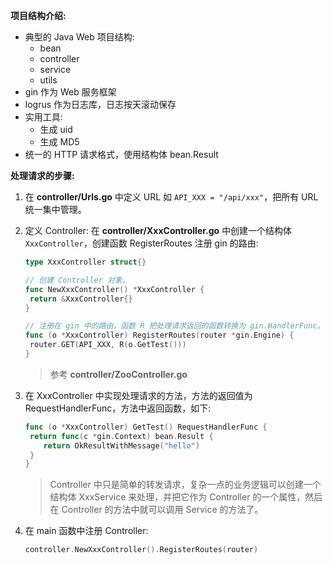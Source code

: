 **项目结构介绍:**

* 典型的 Java Web 项目结构:
  * bean
  * controller
  * service
  * utils
* gin 作为 Web 服务框架
* logrus 作为日志库，日志按天滚动保存
* 实用工具:
  * 生成 uid
  * 生成 MD5
* 统一的 HTTP 请求格式，使用结构体 bean.Result

**处理请求的步骤:**

1. 在 **controller/Urls.go** 中定义 URL 如 `API_XXX = "/api/xxx"`，把所有 URL 统一集中管理。

2. 定义 Controller: 在 **controller/XxxController.go** 中创建一个结构体 `XxxController`，创建函数 RegisterRoutes 注册 gin 的路由:

   ```go
   type XxxController struct{}

   // 创建 Controller 对象。
   func NewXxxController() *XxxController {
   	return &XxxController{}
   }

   // 注册在 gin 中的路由，函数 R 把处理请求返回的函数转换为 gin.HandlerFunc。
   func (o *XxxController) RegisterRoutes(router *gin.Engine) {
   	router.GET(API_XXX, R(o.GetTest()))
   }
   ```

   > 参考 **controller/ZooController.go**

3. 在 XxxController 中实现处理请求的方法，方法的返回值为 RequestHandlerFunc，方法中返回函数，如下:

   ```go
   func (o *XxxController) GetTest() RequestHandlerFunc {
   	return func(c *gin.Context) bean.Result {
       return OkResultWithMessage("hello")
   	}
   }
   ```

   > Controller 中只是简单的转发请求，复杂一点的业务逻辑可以创建一个结构体 XxxService 来处理，并把它作为 Controller 的一个属性，然后在 Controller 的方法中就可以调用 Service 的方法了。

4. 在 main 函数中注册 Controller:

   ```go
   controller.NewXxxController().RegisterRoutes(router)
   ```
